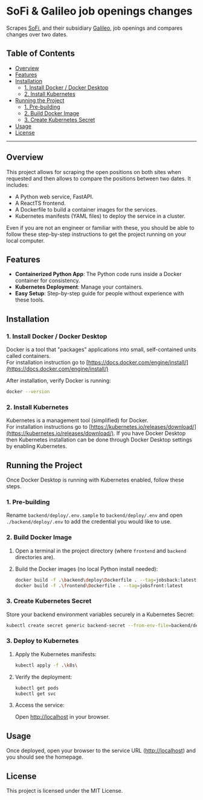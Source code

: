 # SoFi & Galileo job openings changes

Scrapes [SoFi](https://www.sofi.com/careers/), and their subsidiary [Galileo](https://www.galileo-ft.com/careers/), job openings and compares changes over two dates.

## Table of Contents

* [Overview](#overview)
* [Features](#features)
* [Installation](#installation)
  * [1. Install Docker / Docker Desktop](#1-install-docker--docker-desktop)
  * [2. Install Kubernetes](#2-install-kubernetes)
* [Running the Project](#running-the-project)
  * [1. Pre-building](#1-pre-building)
  * [2. Build Docker Image](#2-build-docker-image)
  * [3. Create Kubernetes Secret](#3-create-kubernetes-secret)
* [Usage](#usage)
* [License](#license)

---

## Overview

This project allows for scraping the open positions on both sites when requested and then allows to compare the positions between two dates. It includes:

* A Python web service, FastAPI.
* A ReactTS frontend.
* A Dockerfile to build a container images for the services.
* Kubernetes manifests (YAML files) to deploy the service in a cluster.

Even if you are not an engineer or familiar with these, you should be able to follow these step-by-step instructions to get the project running on your local computer.

## Features

* **Containerized Python App**: The Python code runs inside a Docker container for consistency.
* **Kubernetes Deployment**: Manage your containers.
* **Easy Setup**: Step-by-step guide for people without experience with these tools.

## Installation
### 1. Install Docker / Docker Desktop

Docker is a tool that "packages" applications into small, self-contained units called containers.\
For installation instruction go to [https://docs.docker.com/engine/install/](https://docs.docker.com/engine/install/)

After installation, verify Docker is running:

```bash
docker --version
```

### 2. Install Kubernetes

Kubernetes is a management tool (simplified) for Docker.\
For installation instructions go to [https://kubernetes.io/releases/download/](https://kubernetes.io/releases/download/). If you have Docker Desktop then Kubernetes installation can be done through Docker Desktop settings by enabling Kubernetes.

## Running the Project

Once Docker Desktop is running with Kubernetes enabled, follow these steps.

### 1. Pre-building

Rename `backend/deploy/.env.sample` to `backend/deploy/.env` and open `./backend/deploy/.env` to add the credential you would like to use.

### 2. Build Docker Image

1. Open a terminal in the project directory (where `frontend` and `backend` directories are).

2. Build the Docker images (no local Python install needed):

   ```bash
   docker build -f .\backend\deploy\Dockerfile . --tag=jobsback:latest
   docker build -f .\frontend\Dockerfile . --tag=jobsfront:latest
   ```
   
### 3. Create Kubernetes Secret

Store your backend environment variables securely in a Kubernetes Secret:

```bash
kubectl create secret generic backend-secret --from-env-file=backend/deploy/.env
```

### 3. Deploy to Kubernetes

1. Apply the Kubernetes manifests:

   ```bash
   kubectl apply -f .\k8s\
   ```

2. Verify the deployment:

   ```bash
   kubectl get pods
   kubectl get svc
   ```

3. Access the service:

   Open [http://localhost](http://localhost) in your browser.

## Usage

Once deployed, open your browser to the service URL ([http://localhost](http://localhost)) and you should see the homepage.

## License

This project is licensed under the MIT License.
